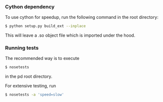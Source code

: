 ### Cython dependency

To use cython for speedup, run the following command in the root directory:


```sh
$ python setup.py build_ext --inplace
```

This will leave a .so object file which is imported under the hood.


### Running tests

The recommended way is to execute

```sh
$ nosetests
```

in the pd root directory.

For extensive testing, run 

```sh
$ nosetests -a 'speed=slow'
```
